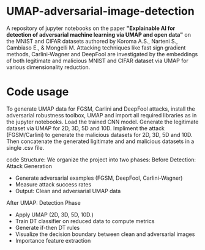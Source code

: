 # UMAP-adversarial-image-detection
A repository of jupyter notebooks on the paper **"Explainable AI for detection of adversarial machine learning via UMAP and open data"** on the MNIST and CIFAR datasets authored by Koroma A.S., Narteni S., Cambiaso E., & Mongelli M.
Attacking techniques like fast sign gradient methods, Carlini-Wagner and DeepFool are investigated by the embeddings of both legitimate and malicious MNIST and CIFAR dataset via UMAP for various dimensionality reduction. 


# Code usage
To generate UMAP data for FGSM, Carlini and DeepFool attacks, install the adversarial robustness toolbox, UMAP and import all required libraries as in the jupyter notebooks. 
Load the trained CNN model. Generate the legitimate dataset via UMAP for 2D, 3D, 5D and 10D. Impliment the attack (FGSM/Carlini) to generate the malicious datasets for 2D, 3D, 5D and 10D. Then concatenate the generated ligitimate and and malicious datasets in a single .csv file.


code Structure: We organize the project into two phases:
Before Detection: Attack Generation
- Generate adversarial examples (FGSM, DeepFool, Carlini-Wagner)
- Measure attack success rates
- Output: Clean and adversarial UMAP data

After UMAP: Detection Phase
- Apply UMAP (2D, 3D, 5D, 10D.)
- Train DT classifier on reduced data to compute metrics
- Generate if-then DT rules
- Visualize the decision boundary between clean and adversarial images
- Importance feature extraction
